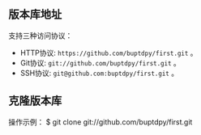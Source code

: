 ## 版本库地址
支持三种访问协议：
* HTTP协议: `https://github.com/buptdpy/first.git` 。
* Git协议: `git://github.com/buptdpy/first.git` 。
* SSH协议: `git@github.com:buptdpy/first.git` 。

## 克隆版本库
操作示例：
    $ git clone git://github.com/buptdpy/first.git
